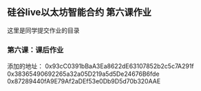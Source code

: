 ## 硅谷live以太坊智能合约 第六课作业
这里是同学提交作业的目录

### 第六课：课后作业


添加的地址：
0x93cC0391bBaA3Ea8622dE63107852b2c5c7A291f
0x38365490692265a32a05D219a5d5De24676B6fde
0x87289440fA9E79Af2aDEf53e0Db9D5d70b320AAE
